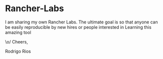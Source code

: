 # Rancher-Labs
I am sharing my own Rancher Labs. 
The ultimate goal is so that anyone can be easily reproducible by new hires or people interested
in Learning this amazing tool

\o/
Cheers,

Rodrigo Rios
